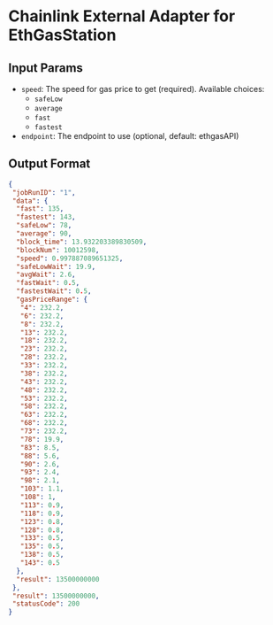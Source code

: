 # Chainlink External Adapter for EthGasStation

## Input Params

- `speed`: The speed for gas price to get (required). Available choices:
    - `safeLow`
    - `average`
    - `fast`
    - `fastest`
- `endpoint`: The endpoint to use (optional, default: ethgasAPI)

## Output Format

```json
{
 "jobRunID": "1",
 "data": {
  "fast": 135,
  "fastest": 143,
  "safeLow": 78,
  "average": 90,
  "block_time": 13.932203389830509,
  "blockNum": 10012598,
  "speed": 0.997887089651325,
  "safeLowWait": 19.9,
  "avgWait": 2.6,
  "fastWait": 0.5,
  "fastestWait": 0.5,
  "gasPriceRange": {
   "4": 232.2,
   "6": 232.2,
   "8": 232.2,
   "13": 232.2,
   "18": 232.2,
   "23": 232.2,
   "28": 232.2,
   "33": 232.2,
   "38": 232.2,
   "43": 232.2,
   "48": 232.2,
   "53": 232.2,
   "58": 232.2,
   "63": 232.2,
   "68": 232.2,
   "73": 232.2,
   "78": 19.9,
   "83": 8.5,
   "88": 5.6,
   "90": 2.6,
   "93": 2.4,
   "98": 2.1,
   "103": 1.1,
   "108": 1,
   "113": 0.9,
   "118": 0.9,
   "123": 0.8,
   "128": 0.8,
   "133": 0.5,
   "135": 0.5,
   "138": 0.5,
   "143": 0.5
  },
  "result": 13500000000
 },
 "result": 13500000000,
 "statusCode": 200
}
```
